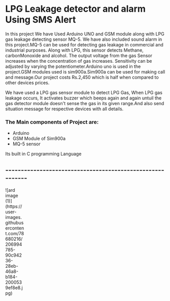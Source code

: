# LPG Leakage detector and alarm Using SMS Alert

 In this project We have Used Arduino UNO and GSM module along with LPG gas leakage detecting sensor MQ-5. We have also included sound alarm in this project.MQ-5 can be used for detecting gas leakage in commercial and industrial purposes. Along with LPG, this sensor detects Methane, carbonMonoxide and alcohol. The output voltage from the gas Sensor increases when the concentration of gas increases. Sensitivity can be adjusted by varying the potentiometer.Arduino uno is used in the project.GSM modules used is sim900a.Sim900a can be used for making call and message.Our project costs Rs.2,450 which is half when compared to other devices prices.



 We have used a LPG gas sensor module to detect LPG Gas, When LPG gas leakage occurs, It activates buzzer which beeps again and again untuil the gas detector module doesn't sense the gas in its given range.And also send situation message for respective devices with all details.

### The Main components of Project are:
*  Arduino
*  GSM Module of Sim900a
*  MQ-5 sensor

Its built in C programming Language

## ----------------------------------------------------------
<div style="width:60px ; height:60px">
![ard image (1)](https://user-images.githubusercontent.com/78680216/206994785-90c94236-28eb-46a8-b184-2000539ef8e8.jpg)
<div>

